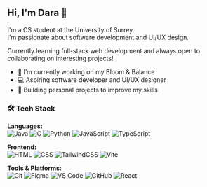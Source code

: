 ## Hi, I'm Dara 👋

I'm a CS student at the University of Surrey.  
I'm passionate about software development and UI/UX design.

Currently learning full-stack web development and always open to collaborating on interesting projects!

- 🔭 I’m currently working on my Bloom & Balance
- 💻 Aspiring software developer and UI/UX designer
- 🚀 Building personal projects to improve my skills

 ### 🛠️ Tech Stack

**Languages:**  
![Java](https://img.shields.io/badge/Java-ED8B00?style=flat&logo=java&logoColor=white)
![C](https://img.shields.io/badge/C-00599C?style=flat&logo=c&logoColor=white)
![Python](https://img.shields.io/badge/Python-3776AB?style=flat&logo=python&logoColor=white)
![JavaScript](https://img.shields.io/badge/JavaScript-F7DF1E?style=flat&logo=javascript&logoColor=black)
![TypeScript](https://img.shields.io/badge/TypeScript-2D79C7?style=for-the-badge&logo=typescript&logoColor=white)

**Frontend:**  
![HTML](https://img.shields.io/badge/HTML5-E34F26?style=flat&logo=html5&logoColor=white)
![CSS](https://img.shields.io/badge/CSS3-1572B6?style=flat&logo=css3&logoColor=white)
![TailwindCSS](https://img.shields.io/badge/TailwindCSS-0F172A?style=for-the-badge&logo=tailwindcss&logoColor=38BDF8)
![Vite](https://img.shields.io/badge/Vite-646CFF?style=for-the-badge&logo=vite&logoColor=FFD62E)

**Tools & Platforms:**  
![Git](https://img.shields.io/badge/Git-F05032?style=flat&logo=git&logoColor=white)
![Figma](https://img.shields.io/badge/Figma-F24E1E?style=flat&logo=figma&logoColor=white)
![VS Code](https://img.shields.io/badge/VS%20Code-007ACC?style=flat&logo=visual-studio-code&logoColor=white)
![GitHub](https://img.shields.io/badge/GitHub-181717?style=flat&logo=github&logoColor=white)
![React](https://img.shields.io/badge/React-20232A?style=for-the-badge&logo=react&logoColor=61DAFB)


